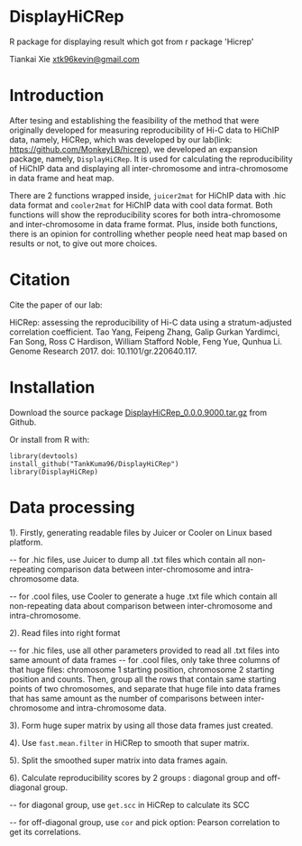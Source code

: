 # DisplayHiCRep
R package for displaying result which got from r package 'Hicrep'

Tiankai Xie <xtk96kevin@gmail.com>

# Introduction

After tesing and establishing the feasibility of the method that were originally developed for measuring reproducibility of Hi-C data to HiChIP data, namely, HiCRep, which was developed by our lab(link: https://github.com/MonkeyLB/hicrep), we developed an expansion package, namely, `DisplayHiCRep`. It is used for calculating the reproducibility of HiChIP data and displaying all inter-chromosome and intra-chromosome in data frame and heat map. 

There are 2 functions wrapped inside, `juicer2mat` for HiChIP data with .hic data format and `cooler2mat` for HiChIP data with cool data format. Both functions will show the reproducibility scores for both intra-chromosome and inter-chromosome in data frame format. Plus, inside both functions, there is an opinion for controlling whether people need heat map based on results or not, to give out more choices.

# Citation

Cite the paper of our lab:

HiCRep: assessing the reproducibility of Hi-C data using a 
stratum-adjusted correlation coefficient. Tao Yang, Feipeng Zhang, Galip
Gurkan Yardimci, Fan Song, Ross C Hardison, William Stafford Noble, 
Feng Yue, Qunhua Li. Genome Research 2017. doi: 10.1101/gr.220640.117.

# Installation
Download the source package [DisplayHiCRep_0.0.0.9000.tar.gz](https://github.com/TankKuma96/DisplayHiCRep/blob/master/DisplayHiCRep_0.0.0.9000.tar.gz) from Github.

Or install from R with:

```{r}
library(devtools)
install_github("TankKuma96/DisplayHiCRep")
library(DisplayHiCRep)
```
 

# Data processing
1). Firstly, generating readable files by Juicer or Cooler on Linux based platform.

  -- for .hic files, use Juicer to dump all .txt files which contain all non-repeating  comparison data between inter-chromosome and intra-chromosome data.
  
  -- for .cool files, use Cooler to generate a huge .txt file which contain all non-repeating data about comparison between inter-chromosome and intra-chromosome.
  
2). Read files into right format

  -- for .hic files, use all other parameters provided to read all .txt files into same amount of data frames
  -- for .cool files, only take three columns of that huge files: chromosome 1 starting position, chromosome 2 starting position and counts. Then, group all the rows that contain same starting points of two chromosomes, and separate that huge file into  data frames that has same amount as the number of comparisons between inter-chromosome and intra-chromosome data.
  
3). Form huge super matrix by using all those data frames just created.

4). Use `fast.mean.filter` in HiCRep to smooth that super matrix.

5). Split the smoothed super matrix into data frames again.

6). Calculate reproducibility scores by 2 groups : diagonal group and off-diagonal group. 

  -- for diagonal group, use `get.scc` in HiCRep to calculate its SCC
  
  -- for off-diagonal group, use `cor` and pick option: Pearson correlation to get its correlations.
